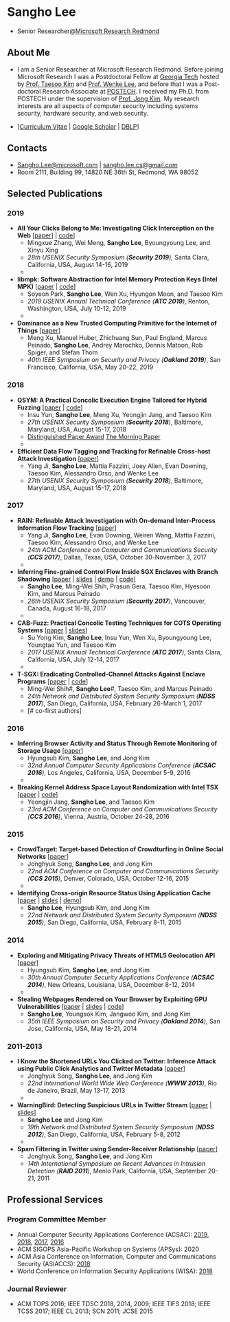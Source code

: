# Sangho Lee
* Senior Researcher@[Microsoft Research Redmond][MSR]

## About Me
* I am a Senior Researcher at Microsoft Research Redmond. Before joining Microsoft Research I was a
Postdoctoral Fellow at [Georgia Tech][GT] hosted by [Prof. Taesoo Kim][TAESOO]
and [Prof. Wenke Lee][WENKE], and before that I was a Post-doctoral Research
Associate at [POSTECH][POSTECH]. I received my Ph.D. from POSTECH under the
supervision of [Prof. Jong Kim][JKIM]. My research interests are all aspects of
computer security including systems security, hardware security, and web
security.

* \[[Curriculum Vitae][CV] | [Google Scholar][SCHOLAR] | [DBLP][DBLP]\]

## Contacts
* [Sangho.Lee@microsoft.com][MS-EMAIL] | [sangho.lee.cs@gmail.com][GMAIL]
* Room 2111, Building 99, 14820 NE 36th St, Redmond, WA 98052

## Selected Publications
### 2019
* __All Your Clicks Belong to Me: Investigating Click Interception on the Web__ \[[paper][OBSERVER]\] | [code][OBSERVER-CODE]\]
  * Mingxue Zhang, Wei Meng, __Sangho Lee__, Byoungyoung Lee, and Xinyu Xing
  * _28th USENIX Security Symposium (__Security 2019__)_, Santa Clara, California, USA, August 14-16, 2019
  * &nbsp;
* __libmpk: Software Abstraction for Intel Memory Protection Keys (Intel MPK)__ \[[paper][LIBMPK] | [code][LIBMPK-CODE]\]
  * Soyeon Park, __Sangho Lee__, Wen Xu, Hyungon Moon, and Taesoo Kim
  * _2019 USENIX Annual Technical Conference (__ATC 2019__)_, Renton, Washington, USA, July 10-12, 2019
  * &nbsp;
* __Dominance as a New Trusted Computing Primitive for the Internet of Things__ \[[paper][CIDER]\]
  * Meng Xu, Manuel Huber, Zhichuang Sun, Paul England, Marcus Peinado, __Sangho Lee__, Andrey Marochko, Dennis Matoon, Rob Spiger, and Stefan Thom 
  * _40th IEEE Symposium on Security and Privacy (__Oakland 2019__)_, San Francisco, California, USA, May 20-22, 2019

### 2018
* __QSYM: A Practical Concolic Execution Engine Tailored for Hybrid Fuzzing__ \[[paper][QSYM] | [code][QSYM-CODE]\]
  * Insu Yun, __Sangho Lee__, Meng Xu, Yeongjin Jang, and Taesoo Kim
  * _27th USENIX Security Symposium (__Security 2018__)_, Baltimore, Maryland, USA, August 15-17, 2018
  * [Distinguished Paper Award][QSYM-AWARD] [The Morning Paper][QSYM-MORNING]
  * &nbsp;
* __Efficient Data Flow Tagging and Tracking for Refinable Cross-host Attack Investigation__ \[[paper][RTAG]\]
  * Yang Ji, __Sangho Lee__, Mattia Fazzini, Joey Allen, Evan Downing, Taesoo Kim, Alessandro Orso, and Wenke Lee
  * _27th USENIX Security Symposium (__Security 2018__)_, Baltimore, Maryland, USA, August 15-17, 2018

### 2017
* __RAIN: Refinable Attack Investigation with On-demand Inter-Process Information Flow Tracking__ \[[paper][RAIN]\]
  * Yang Ji, __Sangho Lee__, Evan Downing, Weiren Wang, Mattia Fazzini, Taesoo Kim, Alessandro Orso, and Wenke Lee
  * _24th ACM Conference on Computer and Communications Security (__CCS 2017__)_, Dallas, Texas, USA, October 30-November 3, 2017
  * &nbsp;
* __Inferring Fine-grained Control Flow Inside SGX Enclaves with Branch Shadowing__ \[[paper][BSHADOW] | [slides][BSHADOW-SLIDES] | [demo][BSHADOW-DEMO] | [code][BSHADOW-CODE]\]
  * __Sangho Lee__, Ming-Wei Shih, Prasun Gera, Taesoo Kim, Hyesoon Kim, and Marcus Peinado
  * _26th USENIX Security Symposium (__Security 2017__)_, Vancouver, Canada, August 16-18, 2017
  * &nbsp;
* __CAB-Fuzz: Practical Concolic Testing Techniques for COTS Operating Systems__ \[[paper][CABFUZZ] | [slides][CABFUZZ-SLIDES]\]
  * Su Yong Kim, __Sangho Lee__, Insu Yun, Wen Xu, Byoungyoung Lee, Youngtae Yun, and Taesoo Kim
  * _2017 USENIX Annual Technical Conference (__ATC 2017__)_, Santa Clara, California, USA, July 12-14, 2017
  * &nbsp;
* __T-SGX: Eradicating Controlled-Channel Attacks Against Enclave Programs__ \[[paper][TSGX] | [code][TSGX-CODE]\]
  * Ming-Wei Shih#, __Sangho Lee__#, Taesoo Kim, and Marcus Peinado
  * _24th Network and Distributed System Security Symposium (__NDSS 2017__)_, San Diego, California, USA, February 26-March 1, 2017
  * [# co-first authors]

### 2016
* __Inferring Browser Activity and Status Through Remote Monitoring of Storage Usage__ \[[paper][STORAGE]\]
  * Hyungsub Kim, __Sangho Lee__, and Jong Kim
  * _32nd Annual Computer Security Applications Conference (__ACSAC 2016__)_, Los Angeles, California, USA, December 5-9, 2016
  * &nbsp;
* __Breaking Kernel Address Space Layout Randomization with Intel TSX__ \[[paper][DRK] | [code][DRK-CODE]\]
  * Yeongjin Jang, __Sangho Lee__, and Taesoo Kim
  * _23rd ACM Conference on Computer and Communications Security (__CCS 2016__)_, Vienna, Austria, October 24-28, 2016

### 2015
* __CrowdTarget: Target-based Detection of Crowdturfing in Online Social Networks__ \[[paper][CROWDTARGET]\]
  * Jonghyuk Song, __Sangho Lee__, and Jong Kim
  * _22nd ACM Conference on Computer and Communications Security (__CCS 2015__)_, Denver, Colorado, USA, October 12-16, 2015
  * &nbsp;
* __Identifying Cross-origin Resource Status Using Application Cache__ \[[paper][APPCACHE] | [slides][APPCACHE-SLIDES] | [demo][APPCACHE-DEMO]\]
  * __Sangho Lee__, Hyungsub Kim, and Jong Kim
  * _22nd Network and Distributed System Security Symposium (__NDSS 2015__)_, San Diego, California, USA, February 8-11, 2015

### 2014
* __Exploring and Mitigating Privacy Threats of HTML5 Geolocation API__ \[[paper][GEOLOC]\]
  * Hyungsub Kim, __Sangho Lee__, and Jong Kim
  * _30th Annual Computer Security Applications Conference (__ACSAC 2014__)_, New Orleans, Louisiana, USA, December 8-12, 2014
  * &nbsp;
* __Stealing Webpages Rendered on Your Browser by Exploiting GPU Vulnerabilities__ \[[paper][GPU] | [slides][GPU-SLIDES] | [code][GPU-CODE]\]
  * __Sangho Lee__, Youngsok Kim, Jangwoo Kim, and Jong Kim
  * _35th IEEE Symposium on Security and Privacy (__Oakland 2014__)_, San Jose, California, USA, May 18-21, 2014

### 2011-2013
* __I Know the Shortened URLs You Clicked on Twitter: Inference Attack using Public Click Analytics and Twitter Metadata__ \[[paper][CLICK]\]
  * Jonghyuk Song, __Sangho Lee__, and Jong Kim
  * _22nd International World Wide Web Conference (__WWW 2013__)_, Rio de Janeiro, Brazil, May 13-17, 2013
  * &nbsp;
* __WarningBird: Detecting Suspicious URLs in Twitter Stream__ \[[paper][WARNINGBIRD] | [slides][WARNINGBIRD-SLIDES]\]
  * __Sangho Lee__ and Jong Kim
  * _19th Network and Distributed System Security Symposium (__NDSS 2012__)_, San Diego, California, USA, February 5-8, 2012
  * &nbsp;
* __Spam Filtering in Twitter using Sender-Receiver Relationship__ \[[paper][SPAM]\]
  * Jonghyuk Song, __Sangho Lee__, and Jong Kim
  * _14th International Symposium on Recent Advances in Intrusion Detection (__RAID 2011__)_, Menlo Park, California, USA, September 20-21, 2011

## Professional Services
### Program Committee Member
* Annual Computer Security Applications Conference (ACSAC): [2019][ACSAC19], [2018][ACSAC18], [2017][ACSAC17], [2016][ACSAC16]
* ACM SIGOPS Asia-Pacific Workshop on Systems (APSys): 2020
* ACM Asia Conference on Information, Computer and Communications Security (ASIACCS): [2018][ASIACCS18]
* World Conference on Information Security Applications (WISA): [2018][WISA]

### Journal Reviewer
* ACM TOPS 2016; IEEE TDSC 2018, 2014, 2009; IEEE TIFS 2018; IEEE TCSS 2017; IEEE CL 2013; SCN 2011; JCSE 2015

[MSR]:     https://www.microsoft.com/en-us/research/people/sanghle/
[SCS]:     https://www.scs.gatech.edu
[CoC]:     https://www.cc.gatech.edu
[GT]:      https://www.gatech.edu
[IISP]:    https://iisp.gatech.edu
[SSLAB]:   https://gts3.org
[POSTECH]: http://postech.ac.kr
[TAESOO]:  https://taesoo.kim
[WENKE]:   http://wenke.gtisc.gatech.edu
[JKIM]:    https://hpc.postech.ac.kr/~jkim
[CV]:      cv.pdf
[SCHOLAR]: http://scholar.google.com/citations?user=kjPZ8VcAAAAJ&hl=en
[DBLP]:    http://dblp.uni-trier.de/pers/hd/l/Lee_0001:Sangho

[MS-EMAIL]:     mailto:Sangho.Lee@microsoft.com
[GATECH-EMAIL]: mailto:sangho@gatech.edu
[GMAIL]:        mailto:sangho.lee.cs@gmail.com

[ACSAC19]:   https://www.acsac.org/2019/
[ACSAC18]:   https://www.acsac.org/2018/
[ACSAC17]:   https://www.acsac.org/2017/
[ACSAC16]:   https://www.acsac.org/2016/
[ASIACCS18]: http://asiaccs2018.org/
[WISA]:      http://wisa.or.kr/

[OBSERVER]:    https://www.microsoft.com/en-us/research/uploads/prod/2019/03/zhang-observer.pdf
[LIBMPK]:      https://www.microsoft.com/en-us/research/uploads/prod/2019/05/park-libmpk.pdf
[CIDER]:       https://www.microsoft.com/en-us/research/uploads/prod/2019/03/cider-sp19.pdf
[QSYM]:        papers/yun:qsym.pdf
[RTAG]:        papers/ji:rtag.pdf
[RAIN]:        papers/ji:rain.pdf
[SGXBOMB]:     papers/jang:sgx-bomb.pdf
[BSHADOW]:     papers/lee:sgx-branch-shadow.pdf
[CABFUZZ]:     papers/kim:cab-fuzz.pdf
[TSGX]:        papers/shih:tsgx.pdf
[FACT]:        papers/lee:fact.pdf
[STORAGE]:     papers/kim:quota.pdf
[DRK]:         papers/jang:drk.pdf
[ANDROID]:     papers/xu:android-survey.pdf
[CROWDTARGET]: papers/song:crowdtarget.pdf
[APPCACHE]:    papers/lee:appcache.pdf
[EARLY]:       papers/lee:early-filtering.pdf
[GEOLOC]:      papers/kim:geoloc.pdf
[GPU]:         papers/lee:gpu.pdf
[BOTNET]:      papers/lee:botnet-uss.pdf
[CLICK]:       papers/song:click-infer.pdf
[WARNINGBIRD]: papers/lee:warningbird.pdf
[DRMFS]:       papers/lee:drmfs.pdf
[SPAM]:        papers/song:spam.pdf

[BSHADOW-SLIDES]:     papers/lee:sgx-branch-shadow-slides.pdf
[CABFUZZ-SLIDES]:     papers/kim:cab-fuzz-slides.pdf
[GPU-SLIDES]:         papers/lee:gpu-slides.pdf
[APPCACHE-SLIDES]:    papers/lee:appcache-slides.pdf
[WARNINGBIRD-SLIDES]: papers/lee:warningbird-slides.pdf

[OBSERVER-CODE]: https://github.com/cuhk-seclab/observer
[LIBMPK-CODE]:   https://github.com/sslab-gatech/libmpk
[QSYM-CODE]:     https://github.com/sslab-gatech/qsym
[TSGX-CODE]:     https://github.com/sslab-gatech/t-sgx
[DRK-CODE]:      https://github.com/sslab-gatech/DrK
[GPU-CODE]:      https://github.com/sangho2/gpu-uninit-mem
[BSHADOW-CODE]:  https://github.com/sslab-gatech/branch-shadowing

[BSHADOW-DEMO]:  https://www.youtube.com/watch?v=jf9PanlF374
[APPCACHE-DEMO]: https://www.youtube.com/watch?v=hgYwRsWq2y0

[QSYM-AWARD]:   https://www.usenix.org/conferences/best-papers?taxonomy_vocabulary_1_tid=2018&title_1=security
[QSYM-MORNING]: https://blog.acolyer.org/2018/09/12/qsym-a-practical-concolic-execution-engine-tailored-for-hybrid-fuzzing/
